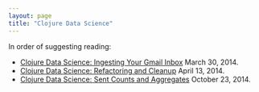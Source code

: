 ```yaml
---
layout: page
title: "Clojure Data Science"
---
```


In order of suggesting reading:

* [Clojure Data Science: Ingesting Your Gmail Inbox](/blog/2014/03/30/clojure-data-science-ingesting-your-gmail-inbox/) March 30, 2014.
* [Clojure Data Science: Refactoring and Cleanup](/blog/2014/04/13/clojure-data-science-refactoring-and-cleanup/) April 13, 2014.
* [Clojure Data Science: Sent Counts and Aggregates](/blog/2014/10/23/clojure-data-science-sent-counts-and-aggregates/) October 23, 2014.
